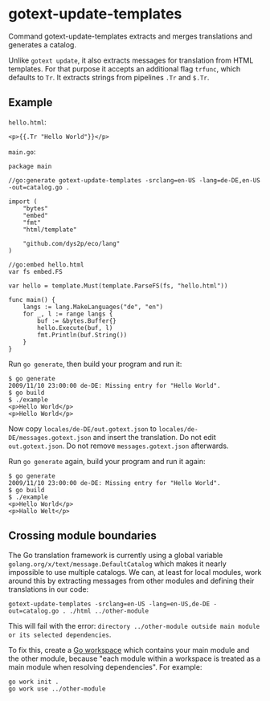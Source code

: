 # gotext-update-templates

Command gotext-update-templates extracts and merges translations and generates a catalog.

Unlike `gotext update`, it also extracts messages for translation from HTML templates. For that purpose it accepts an additional flag `trfunc`, which defaults to `Tr`. It extracts strings from pipelines `.Tr` and `$.Tr`.

## Example

`hello.html`:

```
<p>{{.Tr "Hello World"}}</p>
```

`main.go`:

```
package main

//go:generate gotext-update-templates -srclang=en-US -lang=de-DE,en-US -out=catalog.go .

import (
	"bytes"
	"embed"
	"fmt"
	"html/template"

	"github.com/dys2p/eco/lang"
)

//go:embed hello.html
var fs embed.FS

var hello = template.Must(template.ParseFS(fs, "hello.html"))

func main() {
	langs := lang.MakeLanguages("de", "en")
	for _, l := range langs {
		buf := &bytes.Buffer{}
		hello.Execute(buf, l)
		fmt.Println(buf.String())
	}
}
```

Run `go generate`, then build your program and run it:

```
$ go generate
2009/11/10 23:00:00 de-DE: Missing entry for "Hello World".
$ go build
$ ./example
<p>Hello World</p>
<p>Hello World</p>
```

Now copy `locales/de-DE/out.gotext.json` to `locales/de-DE/messages.gotext.json` and insert the translation. Do not edit `out.gotext.json`. Do not remove `messages.gotext.json` afterwards.

Run `go generate` again, build your program and run it again:

```
$ go generate
2009/11/10 23:00:00 de-DE: Missing entry for "Hello World".
$ go build
$ ./example
<p>Hello World</p>
<p>Hallo Welt</p>
```

## Crossing module boundaries

The Go translation framework is currently using a global variable `golang.org/x/text/message.DefaultCatalog` which makes it nearly impossible to use multiple catalogs. We can, at least for local modules, work around this by extracting messages from other modules and defining their translations in our code:

`gotext-update-templates -srclang=en-US -lang=en-US,de-DE -out=catalog.go . ./html ../other-module`

This will fail with the error: `directory ../other-module outside main module or its selected dependencies`.

To fix this, create a [Go workspace](https://go.dev/blog/get-familiar-with-workspaces) which contains your main module and the other module, because "each module within a workspace is treated as a main module when resolving dependencies". For example:

```
go work init .
go work use ../other-module
```
